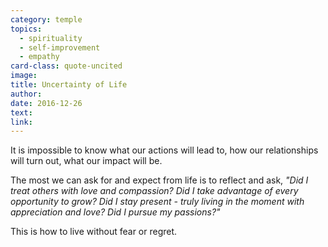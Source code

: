```yaml
---
category: temple
topics:
  - spirituality
  - self-improvement
  - empathy
card-class: quote-uncited
image:
title: Uncertainty of Life
author:
date: 2016-12-26
text:  
link:
---
```

It is impossible to know what our actions will lead to, how our relationships will turn out, what our impact will be.

The most we can ask for and expect from life is to reflect and ask, _"Did I treat others with love and compassion? Did I take advantage of every opportunity to grow? Did I stay present - truly living in the moment with appreciation and love? Did I pursue my passions?"_

This is how to live without fear or regret.
